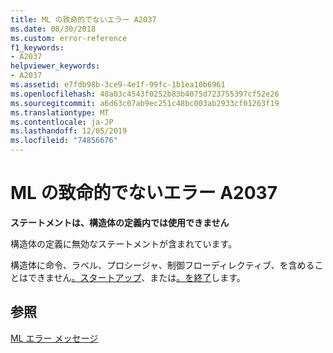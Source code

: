 ```yaml
---
title: ML の致命的でないエラー A2037
ms.date: 08/30/2018
ms.custom: error-reference
f1_keywords:
- A2037
helpviewer_keywords:
- A2037
ms.assetid: e7fdb98b-3ce9-4e1f-99fc-1b1ea10b6961
ms.openlocfilehash: 48a03c4543f0252b83b4075d723755397cf52e26
ms.sourcegitcommit: a6d63c07ab9ec251c48bc003ab2933cf01263f19
ms.translationtype: MT
ms.contentlocale: ja-JP
ms.lasthandoff: 12/05/2019
ms.locfileid: "74856676"
---
```

# <a name="ml-nonfatal-error-a2037"></a>ML の致命的でないエラー A2037

**ステートメントは、構造体の定義内では使用できません**

構造体の定義に無効なステートメントが含まれています。

構造体に命令、ラベル、プロシージャ、制御フローディレクティブ、を含めることはできません[。スタートアップ](../../assembler/masm/dot-startup.md)、または[。を終了](../../assembler/masm/dot-exit.md)します。

## <a name="see-also"></a>参照

[ML エラー メッセージ](../../assembler/masm/ml-error-messages.md)<br/>